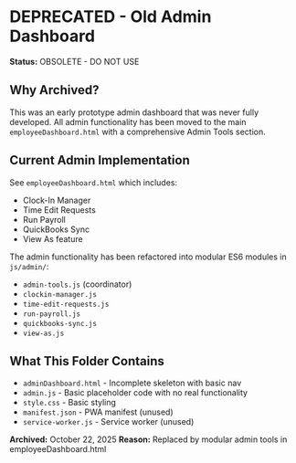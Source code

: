 # DEPRECATED - Old Admin Dashboard

**Status:** OBSOLETE - DO NOT USE

## Why Archived?

This was an early prototype admin dashboard that was never fully developed. All admin functionality has been moved to the main `employeeDashboard.html` with a comprehensive Admin Tools section.

## Current Admin Implementation

See `employeeDashboard.html` which includes:
- Clock-In Manager
- Time Edit Requests
- Run Payroll
- QuickBooks Sync
- View As feature

The admin functionality has been refactored into modular ES6 modules in `js/admin/`:
- `admin-tools.js` (coordinator)
- `clockin-manager.js`
- `time-edit-requests.js`
- `run-payroll.js`
- `quickbooks-sync.js`
- `view-as.js`

## What This Folder Contains

- `adminDashboard.html` - Incomplete skeleton with basic nav
- `admin.js` - Basic placeholder code with no real functionality
- `style.css` - Basic styling
- `manifest.json` - PWA manifest (unused)
- `service-worker.js` - Service worker (unused)

**Archived:** October 22, 2025
**Reason:** Replaced by modular admin tools in employeeDashboard.html
